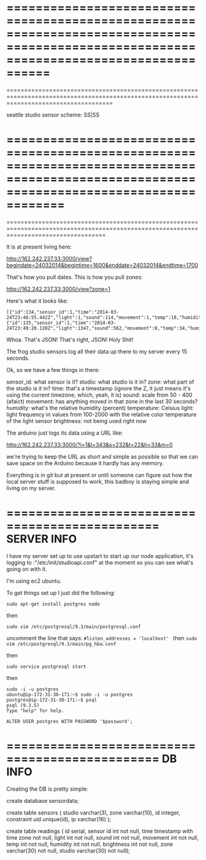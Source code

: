 
========================================================================================================================================
=========================================================================================================================================
==========================================================================================================================================

seattle studio sensor scheme: SS|SS

==========================================================================================================================================
=========================================================================================================================================
========================================================================================================================================

It is at present living here: 

http://162.242.237.33:3000/view?begindate=24032014&begintime=1600&enddate=24032014&endtime=1700

That's how you pull dates. This is how you pull zones:

http://162.242.237.33:3000/view?zone=1

Here's what it looks like:

```
[{"id":134,"sensor_id":1,"time":"2014-03-24T23:48:55.442Z","light":1,"sound":114,"movement":1,"temp":18,"humidity":147,"brightness":0},
{"id":135,"sensor_id":1,"time":"2014-03-24T23:49:20.120Z","light":1347,"sound":562,"movement":0,"temp":34,"humidity":3,"brightness":0}]
```

Whoa. That's JSON! That's right, JSON! Holy Shit!

The frog studio sensors log all their data up there to my server every 15 seconds. 

Ok, so we have a few things in there:

sensor_id: what sensor is it?
studio: what studio is it in?
zone: what part of the studio is it in?
time: that's a timestamp (ignore the Z, it just means it's using the current timezone, which, yeah, it is)
sound: scale from 50 - 400 (afaict)
movement: has anything moved in that zone in the last 30 seconds?
humidity: what's the relative humidity (percent)
temperature: Celsius
light: light frequency in values from 100-2000 with the relative color temperature of the light sensor
brightness: not being used right now

The arduino just logs its data using a URL like:

http://162.242.237.33:3000/?i=1&l=343&s=232&t=22&h=33&m=0

we're trying to keep the URL as short and simple as possible so that we can save space on the Arduino because it hardly has any memory.

Everything is in git but at present or until someone can figure out how the local server stuff is supposed to work, this badboy is staying simple and living on my server.

===============================================
SERVER INFO
===============================================

I have my server set up to use upstart to start up our node application, it's logging to :"/etc/init/studioapi.conf" at the moment so you can see what's going on with it.

I'm using ec2 ubuntu.

To get things set up I just did the following:

`sudo apt-get install postgres node`

then 

`sudo vim /etc/postgresql/9.3/main/postgresql.conf`

uncomment the line that says: `#listen_addresses = 'localhost' `
then
`sudo vim /etc/postgresql/9.3/main/pg_hba.conf`

then

`sudo service postgresql start`

then

```
sudo -i -u postgres
ubuntu@ip-172-31-30-171:~$ sudo -i -u postgres
postgres@ip-172-31-30-171:~$ psql
psql (9.3.5)
Type "help" for help.

ALTER USER postgres WITH PASSWORD '$password';
```

===============================================
DB INFO
===============================================

Creating the DB is pretty simple:

create database sensordata;

create table sensors ( studio varchar(3), zone varchar(10), id integer, constraint uid unique(id), ip varchar(16) );

create table readings ( id serial, sensor id int not null, time timestamp with time zone not null, light int not null, sound int not null, movement int not null, temp int not null, humidity int not null, brightness int not null, zone varchar(30) not null, studio varchar(30) not null);


